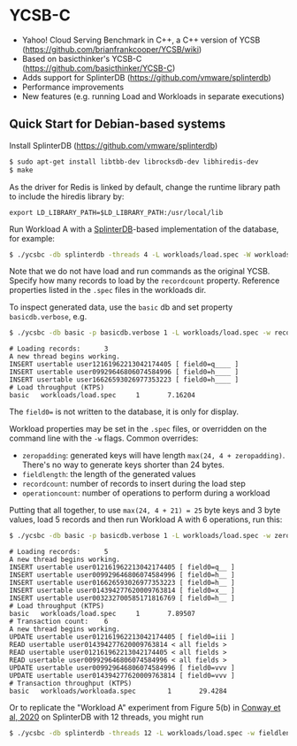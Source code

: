 # YCSB-C

- Yahoo! Cloud Serving Benchmark in C++, a C++ version of YCSB (https://github.com/brianfrankcooper/YCSB/wiki)
- Based on basicthinker's YCSB-C (https://github.com/basicthinker/YCSB-C)
- Adds support for SplinterDB (https://github.com/vmware/splinterdb)
- Performance improvements
- New features (e.g. running Load and Workloads in separate executions)

## Quick Start for Debian-based systems

Install SplinterDB (https://github.com/vmware/splinterdb)

```sh
$ sudo apt-get install libtbb-dev librocksdb-dev libhiredis-dev
$ make
```

As the driver for Redis is linked by default, change the runtime library path
to include the hiredis library by:
```
export LD_LIBRARY_PATH=$LD_LIBRARY_PATH:/usr/local/lib
```

Run Workload A with a [SplinterDB](https://splinterdb.org)-based
implementation of the database, for example:
```sh
$ ./ycsbc -db splinterdb -threads 4 -L workloads/load.spec -W workloads/workloada.spec
```

Note that we do not have load and run commands as the original YCSB. Specify
how many records to load by the `recordcount` property. Reference properties
listed in the `.spec` files in the workloads dir.

To inspect generated data, use the `basic` db and set property `basicdb.verbose`, e.g.
```sh
$ ./ycsbc -db basic -p basicdb.verbose 1 -L workloads/load.spec -w recordcount 3 -w fieldlength 5
```
```
# Loading records:      3
A new thread begins working.
INSERT usertable user12161962213042174405 [ field0=q____ ]
INSERT usertable user09929646806074584996 [ field0=h____ ]
INSERT usertable user16626593026977353223 [ field0=h____ ]
# Load throughput (KTPS)
basic   workloads/load.spec     1       7.16204
```
The `field0=` is not written to the database, it is only for display.

Workload properties may be set in the `.spec` files, or overridden on the
command line with the `-w` flags.  Common overrides:
- `zeropadding`: generated keys will have length `max(24, 4 + zeropadding)`.
   There's no way to generate keys shorter than 24 bytes.
- `fieldlength`: the length of the generated values
- `recordcount`: number of records to insert during the load step
- `operationcount`: number of operations to perform during a workload

Putting that all together, to use `max(24, 4 + 21) = 25` byte keys and 3 byte values, load 5 records and then run Workload A with 6 operations, run this:
```sh
$ ./ycsbc -db basic -p basicdb.verbose 1 -L workloads/load.spec -w zeropadding 21 -w fieldlength 3 -w recordcount 5 -W workloads/workloada.spec -w operationcount 6
```
```
# Loading records:      5
A new thread begins working.
INSERT usertable user012161962213042174405 [ field0=q__ ]
INSERT usertable user009929646806074584996 [ field0=h__ ]
INSERT usertable user016626593026977353223 [ field0=h__ ]
INSERT usertable user014394277620009763814 [ field0=x__ ]
INSERT usertable user003232700585171816769 [ field0=h__ ]
# Load throughput (KTPS)
basic   workloads/load.spec     1       7.89507
# Transaction count:    6
A new thread begins working.
UPDATE usertable user012161962213042174405 [ field0=iii ]
READ usertable user014394277620009763814 < all fields >
READ usertable user012161962213042174405 < all fields >
READ usertable user009929646806074584996 < all fields >
UPDATE usertable user009929646806074584996 [ field0=vvv ]
UPDATE usertable user014394277620009763814 [ field0=vvv ]
# Transaction throughput (KTPS)
basic   workloads/workloada.spec        1       29.4284
```

Or to replicate the "Workload A" experiment from Figure 5(b) in [Conway et al, 2020](https://www.usenix.org/system/files/atc20-conway.pdf) on SplinterDB with 12 threads, you might run
```sh
$ ./ycsbc -db splinterdb -threads 12 -L workloads/load.spec -w fieldlength 1024 -w recordcount 84000000 -W workloads/workloada.spec -w operationcount 10000000
```
